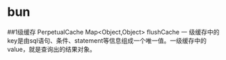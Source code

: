 # bun
##1级缓存 
PerpetualCache Map<Object,Object> flushCache 一
级缓存中的key是由sql语句、条件、statement等信息组成一个唯一值。一级缓存中的value，就是查询出的结果对象。

